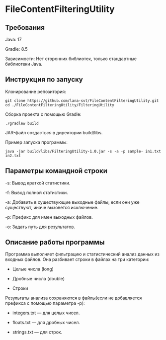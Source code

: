 # FileContentFilteringUtility

## Требования

Java: 17 

Gradle: 8.5 

Зависимости: Нет сторонних библиотек, только стандартные библиотеки Java.

## Инструкция по запуску

Клонирование репозитория:

```
git clone https://github.com/lana-svt/FileContentFilteringUtility.git
cd ./FileContentFilteringUtility/FilteringUtility
```

Сборка проекта с помощью Gradle:

```
./gradlew build
```

JAR-файл создасться в директории build/libs.

Пример запуска программы:

```
java -jar build/libs/FilteringUtility-1.0.jar -s -a -p sample- in1.txt in2.txt
```

## Параметры командной строки
-s: Вывод краткой статистики.

-f: Вывод полной статистики.

-a: Добавить в существующие выходные файлы, если они уже существуют, иначе вызовется исключение.

-p: Префикс для имен выходных файлов.

-o: Задать путь для результатов.

## Описание работы программы

Программа выполняет фильтрацию и статистический анализ данных из входных файлов. Она разбивает строки в файлах на три категории:

* Целые числа (long)

* Дробные числа (double)

* Строки

Результаты анализа сохраняются в файлы(если не добавляется префикса с помощью параметра -p):

* integers.txt — для целых чисел.

* floats.txt — для дробных чисел.

* strings.txt — для строк.